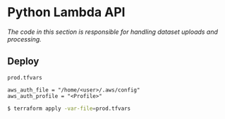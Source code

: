 # Python Lambda API

*The code in this section is responsible for handling dataset uploads and processing.*

## Deploy

`prod.tfvars`
```
aws_auth_file = "/home/<user>/.aws/config"
aws_auth_profile = "<Profile>"
```

```bash
$ terraform apply -var-file=prod.tfvars
```
